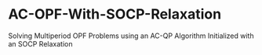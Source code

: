 # AC-OPF-With-SOCP-Relaxation
Solving Multiperiod OPF Problems using an AC-QP Algorithm Initialized with an SOCP Relaxation
